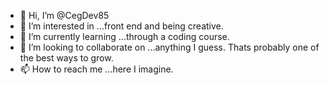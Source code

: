 - 👋 Hi, I’m @CegDev85
- 👀 I’m interested in ...front end and being creative.
- 🌱 I’m currently learning ...through a coding course.
- 💞️ I’m looking to collaborate on ...anything I guess. Thats probably one of the best ways to grow.
- 📫 How to reach me ...here I imagine.

<!---
CegDev85/CegDev85 is a ✨ special ✨ repository because its `README.md` (this file) appears on your GitHub profile.
You can click the Preview link to take a look at your changes.
--->
